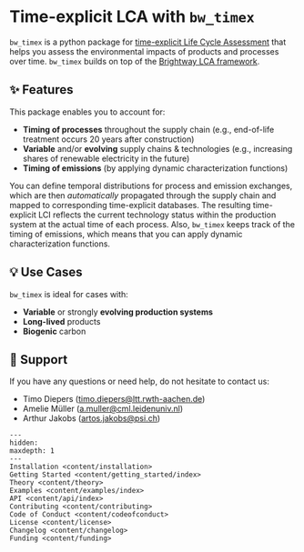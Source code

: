 # Time-explicit LCA with `bw_timex`

`bw_timex` is a python package for [time-explicit Life Cycle Assessment](content/theory.md#terminology) that helps you assess the environmental impacts of products and processes over time. `bw_timex` builds on top of the [Brightway LCA framework](https://docs.brightway.dev/en/latest).

## ✨ Features
This package enables you to account for:
- **Timing of processes** throughout the supply chain (e.g., end-of-life treatment occurs 20 years after construction)
- **Variable** and/or **evolving** supply chains & technologies (e.g., increasing shares of renewable electricity in the future)
- **Timing of emissions** (by applying dynamic characterization functions)

You can define temporal distributions for process and emission exchanges, which are then *automatically* propagated through the supply chain and mapped to corresponding time-explicit databases. The resulting time-explicit LCI reflects the current technology status within the production system at the actual time of each process. Also, `bw_timex` keeps track of the timing of emissions, which means that you can apply dynamic characterization functions.

## 💡 Use Cases
`bw_timex` is ideal for cases with:
- **Variable** or strongly **evolving production systems**
- **Long-lived** products
- **Biogenic** carbon

## 💬 Support
If you have any questions or need help, do not hesitate to contact us:
- Timo Diepers ([timo.diepers@ltt.rwth-aachen.de](mailto:timo.diepers@ltt.rwth-aachen.de))
- Amelie Müller ([a.muller@cml.leidenuniv.nl](mailto:a.muller@cml.leidenuniv.nl))
- Arthur Jakobs ([artos.jakobs@psi.ch](mailto:artos.jakobs@psi.ch))

```{toctree}
---
hidden:
maxdepth: 1
---
Installation <content/installation>
Getting Started <content/getting_started/index>
Theory <content/theory>
Examples <content/examples/index>
API <content/api/index>
Contributing <content/contributing>
Code of Conduct <content/codeofconduct>
License <content/license>
Changelog <content/changelog>
Funding <content/funding>
```
